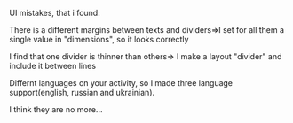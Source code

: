 UI mistakes, that i found:

There is a different margins between texts and dividers=>I set for all them a single value in "dimensions", so it looks correctly

I find that one divider is thinner than others=> I make a layout "divider" and include it between lines

Differnt languages on your activity, so I made three language support(english, russian and ukrainian).

I think they are no more...
